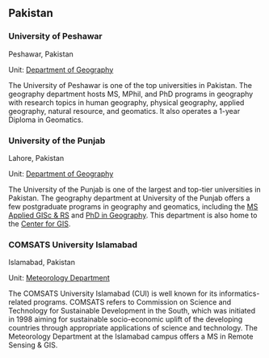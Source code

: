 ## Pakistan

### University of Peshawar

Peshawar, Pakistan

Unit: [Department of Geography](http://www.uop.edu.pk/departments/?q=Department-of-Geography)

The University of Peshawar is one of the top universities in Pakistan. The geography department hosts MS, MPhil, and PhD programs in geography with research topics in human geography, physical geography, applied geography, natural resource, and geomatics. It also operates a 1-year Diploma in Geomatics.

### University of the Punjab

Lahore, Pakistan

Unit: [Department of Geography](http://pu.edu.pk/home/department/90083/Department-of-Geography)

The University of the Punjab is one of the largest and top-tier universities in Pakistan. The geography department at University of the Punjab offers a few postgraduate programs in geography and geomatics, including the [MS Applied GISc & RS](http://pu.edu.pk/program/show/900194/MS-Applied-GISc--RS-Morning/-Self-Supporting.html) and [PhD in Geography](http://pu.edu.pk/program/show/4603/Ph.D.-Geography.html). This department is also home to the [Center for GIS](http://pu.edu.pk/home/department/90080/Centre-for-Geographic-Information-System-[GIS]).

### COMSATS University Islamabad

Islamabad, Pakistan

Unit: [Meteorology Department](http://ww3.comsats.edu.pk/Meteorology/)

The COMSATS University Islamabad (CUI) is well known for its informatics-related programs. COMSATS refers to Commission on Science and Technology for Sustainable Development in the South, which was initiated in 1998 aiming for sustainable socio-economic uplift of the developing countries through appropriate applications of science and technology. The Meteorology Department at the Islamabad campus offers a MS in Remote Sensing & GIS.
